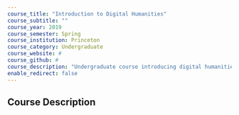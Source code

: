 ```yaml
---
course_title: "Introduction to Digital Humanities"
course_subtitle: ""
course_year: 2019
course_semester: Spring
course_institution: Princeton
course_category: Undergraduate
course_website: #
course_github: #
course_description: "Undergraduate course introducing digital humanities through hands-on coding and critical readings."
enable_redirect: false
---
```


## Course Description
